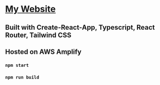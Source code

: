 # [My Website](https://www.fraser-jones.co.uk/)
## Built with Create-React-App, Typescript, React Router, Tailwind CSS
## Hosted on AWS Amplify
### `npm start`
### `npm run build`
